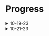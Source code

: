# Progress
<details>
  <summary>10-19-23</summary>
  [*] Object detection works, but is slow when run on a Raspberry Pi 4 (5 fps 💀) (NEEDS OPTIMIZATION BADLY!!!)
  <br/>
  [*] Communication between the central server (4GB RAM RPI) and the ImageProcessingClient (8GB RAM RPI) works decently well
  <br/>
  [*] The frame size in "ImageProcessingClient.py" should be set to a low resolution for best results (Currently using 320x200)
</details>

<details>
  <summary>10-21-23</summary>
  [*] Improved object detection speed from 5 to 8 FPS by changing the camera's resolution
  <br/>
  [*] Object detection works better, 3 FPS increase, 5 to 8 FPS (STILL NEEDS OPTIMIZATION!!!)
  <br/>
  [*] Drastically improved object detection speed when running on a desktop by changing the camera resolution, setting auto exposure to -5, setting camera framerate, and disbaling automatic RGB conversion (15 fps to ~50)
  <br/>
  [*] The camera's resolution should be set to 640x480 becasue that's the lowest resolution the rpi camera V2 currently supports. It's also decently fast
  <br/>
  [*] The frame size in "ImageProcessingClient.py" should be set to a low resolution for best results (Currently using 320x200)
</details>

